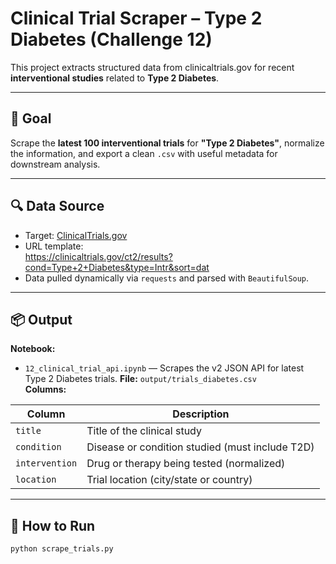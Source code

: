 # Clinical Trial Scraper – Type 2 Diabetes (Challenge 12)

This project extracts structured data from clinicaltrials.gov for recent **interventional studies** related to **Type 2 Diabetes**.

---

## 🎯 Goal

Scrape the **latest 100 interventional trials** for **"Type 2 Diabetes"**, normalize the information, and export a clean `.csv` with useful metadata for downstream analysis.

---

## 🔍 Data Source

- Target: [ClinicalTrials.gov](https://clinicaltrials.gov/)
- URL template:  
  https://clinicaltrials.gov/ct2/results?cond=Type+2+Diabetes&type=Intr&sort=dat
- Data pulled dynamically via `requests` and parsed with `BeautifulSoup`.

---

## 📦 Output

**Notebook:**
- `12_clinical_trial_api.ipynb` — Scrapes the v2 JSON API for latest Type 2 Diabetes trials.
**File:** `output/trials_diabetes.csv`  
**Columns:**

| Column       | Description                                        |
|--------------|----------------------------------------------------|
| `title`      | Title of the clinical study                        |
| `condition`  | Disease or condition studied (must include T2D)    |
| `intervention` | Drug or therapy being tested (normalized)       |
| `location`   | Trial location (city/state or country)             |

---

## 🚀 How to Run

```bash
python scrape_trials.py
